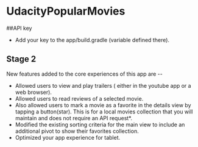 # UdacityPopularMovies

##API key
- Add your key to the app/build.gradle (variable defined there).

## Stage 2
New features added to the  core experiences of this app are --

- Allowed users to view and play trailers ( either in the youtube app or a web browser).
- Allowed users to read reviews of a selected movie.
- Also allowed users to mark a movie as a favorite in the details view by tapping a button(star). This is for a local        movies   collection that you will maintain and does not require an API request*.
- Modified the existing sorting criteria for the main view to include an additional pivot to show their favorites            collection.
- Optimized your app experience for tablet.
